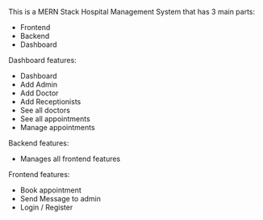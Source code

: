 This is a MERN Stack Hospital Management System that has 3 main parts: 
 - Frontend
 - Backend
 - Dashboard

 Dashboard features:
 - Dashboard
 - Add Admin
 - Add Doctor
 - Add Receptionists
 - See all doctors
 - See all appointments
 - Manage appointments

Backend features:
 - Manages all frontend features

Frontend features:
 - Book appointment
 - Send Message to admin
 - Login / Register
